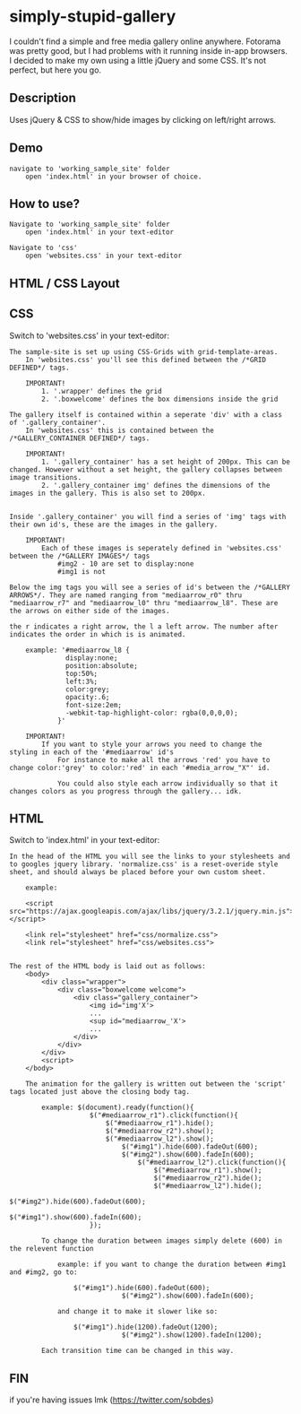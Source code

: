 simply-stupid-gallery
=============

I couldn't find a simple and free media gallery online anywhere. Fotorama was pretty good, but I had problems with it running inside in-app browsers. I decided to make my own using a little jQuery and some CSS. It's not perfect, but here you go. 

Description
----------------
Uses jQuery & CSS to show/hide images by clicking on left/right arrows. 

Demo
----------------
	navigate to 'working_sample_site' folder
		open 'index.html' in your browser of choice. 

How to use? 
-------------

	Navigate to 'working_sample_site' folder
		open 'index.html' in your text-editor

	Navigate to 'css'
		open 'websites.css' in your text-editor

HTML / CSS Layout 
-------------

CSS
------

Switch to 'websites.css' in your text-editor:

	The sample-site is set up using CSS-Grids with grid-template-areas.
		In 'websites.css' you'll see this defined between the /*GRID DEFINED*/ tags. 

		IMPORTANT!
			1. '.wrapper' defines the grid
			2. '.boxwelcome' defines the box dimensions inside the grid

	The gallery itself is contained within a seperate 'div' with a class of '.gallery_container'. 
		In 'websites.css' this is contained between the /*GALLERY_CONTAINER DEFINED*/ tags. 

		IMPORTANT!
			1. '.gallery_container' has a set height of 200px. This can be changed. However without a set height, the gallery collapses between image transitions. 
			2. '.gallery_container img' defines the dimensions of the images in the gallery. This is also set to 200px.


	Inside '.gallery_container' you will find a series of 'img' tags with their own id's, these are the images in the gallery. 

		IMPORTANT!
			Each of these images is seperately defined in 'websites.css' between the /*GALLERY IMAGES*/ tags
				#img2 - 10 are set to display:none 
				#img1 is not

	Below the img tags you will see a series of id's between the /*GALLERY ARROWS*/. They are named ranging from "mediaarrow_r0" thru "mediaarrow_r7" and "mediaarrow_l0" thru "mediaarrow_l8". These are the arrows on either side of the images. 

	the r indicates a right arrow, the l a left arrow. The number after indicates the order in which is is animated.

		example: '#mediaarrow_l8 {
				  display:none;
				  position:absolute;
				  top:50%;
				  left:3%;
				  color:grey;
				  opacity:.6;
				  font-size:2em;
				  -webkit-tap-highlight-color: rgba(0,0,0,0);
				}'

		IMPORTANT! 
			If you want to style your arrows you need to change the styling in each of the '#mediaarrow' id's 
				For instance to make all the arrows 'red' you have to change color:'grey' to color:'red' in each '#media_arrow_"X"' id.

				You could also style each arrow individually so that it changes colors as you progress through the gallery... idk.

HTML
------

Switch to 'index.html' in your text-editor:

	In the head of the HTML you will see the links to your stylesheets and to googles jquery library. 'normalize.css' is a reset-overide style sheet, and should always be placed before your own custom sheet.

		example: 

		<script src="https://ajax.googleapis.com/ajax/libs/jquery/3.2.1/jquery.min.js"></script>

		<link rel="stylesheet" href="css/normalize.css">
    	<link rel="stylesheet" href="css/websites.css">


	The rest of the HTML body is laid out as follows:
		<body>
     		<div class="wrapper">
				<div class="boxwelcome welcome">
					<div class="gallery_container">
						<img id="img'X'>
						...
						<sup id="mediaarrow_'X'>
						...
					</div>
				</div>
			</div>
			<script>
		</body>

		The animation for the gallery is written out between the 'script' tags located just above the closing body tag. 

			example: $(document).ready(function(){
					    $("#mediaarrow_r1").click(function(){
					        $("#mediaarrow_r1").hide();
					        $("#mediaarrow_r2").show();
					        $("#mediaarrow_l2").show();
					            $("#img1").hide(600).fadeOut(600);
					            $("#img2").show(600).fadeIn(600);
					                $("#mediaarrow_l2").click(function(){
					                    $("#mediaarrow_r1").show();
					                    $("#mediaarrow_r2").hide();
					                    $("#mediaarrow_l2").hide();
					                        $("#img2").hide(600).fadeOut(600);
					                        $("#img1").show(600).fadeIn(600);
					    });

			To change the duration between images simply delete (600) in the relevent function  

				example: if you want to change the duration between #img1 and #img2, go to: 

					$("#img1").hide(600).fadeOut(600);
					            $("#img2").show(600).fadeIn(600);

				and change it to make it slower like so:

					$("#img1").hide(1200).fadeOut(1200);
					            $("#img2").show(1200).fadeIn(1200);

			Each transition time can be changed in this way. 

FIN
------
if you're having issues lmk (https://twitter.com/sobdes)
